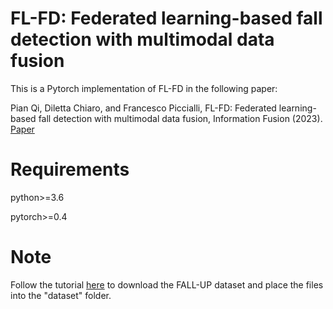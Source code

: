 # FL-FD: Federated learning-based fall detection with multimodal data fusion
This is a Pytorch implementation of FL-FD in the following paper:

Pian Qi, Diletta Chiaro, and Francesco Piccialli, FL-FD: Federated learning-based fall detection with multimodal data fusion, Information Fusion (2023). [Paper](https://www.sciencedirect.com/science/article/pii/S1566253523002063/)

# Requirements
python>=3.6

pytorch>=0.4

# Note
Follow the tutorial [here](https://github.com/jpnm561/HAR-UP/tree/master/DataBaseDownload/) to download the FALL-UP dataset and place the files into the "dataset" folder.
